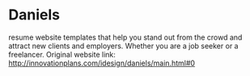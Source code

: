 # Daniels
resume website templates that help you stand out from the crowd and attract new clients and employers. Whether you are a job seeker or a freelancer. 
Original website link: http://innovationplans.com/idesign/daniels/main.html#0
